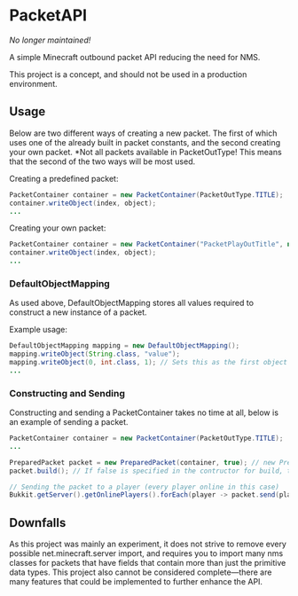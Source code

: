 # PacketAPI
*No longer maintained!* 

A simple Minecraft outbound packet API reducing the need for NMS.

This project is a concept, and should not be used in a production environment.

## Usage
Below are two different ways of creating a new packet. The first of which uses one of the already built in
packet constants, and the second creating your own packet. 
*Not all packets available in PacketOutType! This means that the second of the two ways will be most used.

Creating a predefined packet:
```java
PacketContainer container = new PacketContainer(PacketOutType.TITLE);
container.writeObject(index, object);
...
```

Creating your own packet:
```java
PacketContainer container = new PacketContainer("PacketPlayOutTitle", new DefaultObjectMapping());
container.writeObject(index, object);
...
```

### DefaultObjectMapping
As used above, DefaultObjectMapping stores all values required to construct a new instance of a packet.

Example usage:
```java
DefaultObjectMapping mapping = new DefaultObjectMapping();
mapping.writeObject(String.class, "value");
mapping.writeObject(0, int.class, 1); // Sets this as the first object in the constructor
...
```

### Constructing and Sending
Constructing and sending a PacketContainer takes no time at all, below is an example of sending a packet.
```java
PacketContainer container = new PacketContainer(PacketOutType.TITLE);
...

PreparedPacket packet = new PreparedPacket(container, true); // new PreparedPacket(container) can be used as an alternative if build = true
packet.build(); // If false is specified in the contructor for build, this method needs to be called

// Sending the packet to a player (every player online in this case)
Bukkit.getServer().getOnlinePlayers().forEach(player -> packet.send(player));
```

## Downfalls
As this project was mainly an experiment, it does not strive to remove every possible net.minecraft.server import,
and requires you to import many nms classes for packets that have fields that contain more than just the primitive
data types. This project also cannot be considered complete—there are many features that could be implemented to further
enhance the API.
